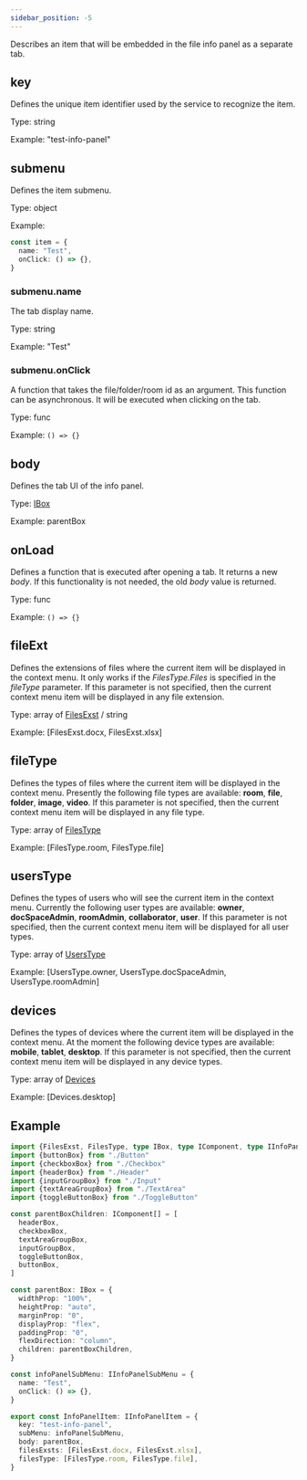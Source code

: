 ```yaml
---
sidebar_position: -5
---
```


Describes an item that will be embedded in the file info panel as a separate tab.

## key

Defines the unique item identifier used by the service to recognize the item.

Type: string

Example: "test-info-panel"

## submenu

Defines the item submenu.

Type: object

Example:

``` ts
const item = {
  name: "Test",
  onClick: () => {},
}
```

### submenu.name

The tab display name.

Type: string

Example: "Test"

### submenu.onClick

A function that takes the file/folder/room id as an argument. This function can be asynchronous. It will be executed when clicking on the tab.

Type: func

Example: `() => {}`

## body

Defines the tab UI of the info panel.

Type: [IBox](../plugin-components/Box.md)

Example: parentBox

## onLoad

Defines a function that is executed after opening a tab. It returns a new *body*. If this functionality is not needed, the old *body* value is returned.

Type: func

Example: `() => {}`

## fileExt

Defines the extensions of files where the current item will be displayed in the context menu. It only works if the *FilesType.Files* is specified in the *fileType* parameter. If this parameter is not specified, then the current context menu item will be displayed in any file extension.

Type: array of [FilesExst](https://github.com/ONLYOFFICE/docspace-plugin-sdk/blob/master/src/enums/Files.ts) / string

Example: \[FilesExst.docx, FilesExst.xlsx]

## fileType

Defines the types of files where the current item will be displayed in the context menu. Presently the following file types are available: **room**, **file**, **folder**, **image**, **video**. If this parameter is not specified, then the current context menu item will be displayed in any file type.

Type: array of [FilesType](https://github.com/ONLYOFFICE/docspace-plugin-sdk/blob/master/src/enums/Files.ts)

Example: \[FilesType.room, FilesType.file]

## usersType

Defines the types of users who will see the current item in the context menu. Currently the following user types are available: **owner**, **docSpaceAdmin**, **roomAdmin**, **collaborator**, **user**. If this parameter is not specified, then the current context menu item will be displayed for all user types.

Type: array of [UsersType](https://github.com/ONLYOFFICE/docspace-plugin-sdk/blob/master/src/enums/UsersType.ts)

Example: \[UsersType.owner, UsersType.docSpaceAdmin, UsersType.roomAdmin]

## devices

Defines the types of devices where the current item will be displayed in the context menu. At the moment the following device types are available: **mobile**, **tablet**, **desktop**. If this parameter is not specified, then the current context menu item will be displayed in any device types.

Type: array of [Devices](https://github.com/ONLYOFFICE/docspace-plugin-sdk/blob/master/src/enums/Devices.ts)

Example: \[Devices.desktop]

## Example

``` ts
import {FilesExst, FilesType, type IBox, type IComponent, type IInfoPanelItem, type IInfoPanelSubMenu} from "@onlyoffice/docspace-plugin-sdk"
import {buttonBox} from "./Button"
import {checkboxBox} from "./Checkbox"
import {headerBox} from "./Header"
import {inputGroupBox} from "./Input"
import {textAreaGroupBox} from "./TextArea"
import {toggleButtonBox} from "./ToggleButton"

const parentBoxChildren: IComponent[] = [
  headerBox,
  checkboxBox,
  textAreaGroupBox,
  inputGroupBox,
  toggleButtonBox,
  buttonBox,
]

const parentBox: IBox = {
  widthProp: "100%",
  heightProp: "auto",
  marginProp: "0",
  displayProp: "flex",
  paddingProp: "0",
  flexDirection: "column",
  children: parentBoxChildren,
}

const infoPanelSubMenu: IInfoPanelSubMenu = {
  name: "Test",
  onClick: () => {},
}

export const InfoPanelItem: IInfoPanelItem = {
  key: "test-info-panel",
  subMenu: infoPanelSubMenu,
  body: parentBox,
  filesExsts: [FilesExst.docx, FilesExst.xlsx],
  filesType: [FilesType.room, FilesType.file],
}
```
